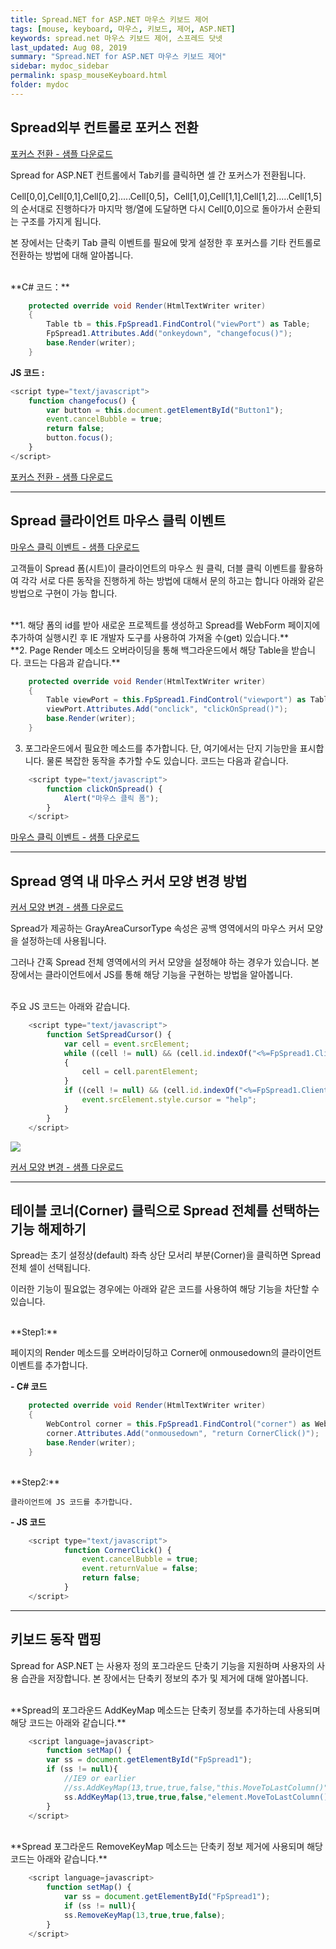 ```yaml
---
title: Spread.NET for ASP.NET 마우스 키보드 제어
tags: [mouse, keyboard, 마우스, 키보드, 제어, ASP.NET]
keywords: spread.net 마우스 키보드 제어, 스프레드 닷넷
last_updated: Aug 08, 2019
summary: "Spread.NET for ASP.NET 마우스 키보드 제어"
sidebar: mydoc_sidebar
permalink: spasp_mouseKeyboard.html
folder: mydoc
---
```


## Spread외부 컨트롤로 포커스 전환

[포커스 전환 - 샘플 다운로드](https://www.grapecity.co.kr/files/SpreadNET/Samples/SpreadChangeFocus.zip)

Spread for ASP.NET 컨트롤에서 Tab키를 클릭하면 셀 간 포커스가 전환됩니다.

Cell[0,0],Cell[0,1],Cell[0,2].....Cell[0,5]，Cell[1,0],Cell[1,1],Cell[1,2].....Cell[1,5]의 순서대로 진행하다가 마지막 행/열에 도달하면 다시 Cell[0,0]으로 돌아가서 순환되는 구조를 가지게 됩니다.

본 장에서는 단축키 Tab 클릭 이벤트를 필요에 맞게 설정한 후 포커스를 기타 컨트롤로 전환하는 방법에 대해 알아봅니다.

<br />
**C# 코드：**

```csharp
    protected override void Render(HtmlTextWriter writer)
    {
        Table tb = this.FpSpread1.FindControl("viewPort") as Table;
        FpSpread1.Attributes.Add("onkeydown", "changefocus()");
        base.Render(writer);
	}
```

**JS 코드 :**

```javascript
<script type="text/javascript">
    function changefocus() {
        var button = this.document.getElementById("Button1");
        event.cancelBubble = true;
        return false;
        button.focus();
    }
</script>
```

[포커스 전환 - 샘플 다운로드](https://www.grapecity.co.kr/files/SpreadNET/Samples/SpreadChangeFocus.zip)

---

## Spread 클라이언트 마우스 클릭 이벤트

[마우스 클릭 이벤트 - 샘플 다운로드](https://www.grapecity.co.kr/files/SpreadNET/Samples/CustomSpreadClientEvent.zip)

고객들이 Spread 폼(시트)이 클라이언트의 마우스 원 클릭, 더블 클릭 이벤트를 활용하여 각각 서로 다른 동작을 진행하게 하는 방법에 대해서 문의 하고는 합니다 아래와 같은 방법으로 구현이 가능 합니다.

<br />
**1.  해당 폼의 id를 받아 새로운 프로젝트를 생성하고 Spread를 WebForm 페이지에 추가하여 실행시킨 후 IE 개발자 도구를 사용하여 가져올 수(get) 있습니다.**

<br />
**2.  Page Render 메소드 오버라이딩을 통해 백그라운드에서 해당 Table을 받습니다. 코드는 다음과 같습니다.**

```csharp
    protected override void Render(HtmlTextWriter writer)
    {
        Table viewPort = this.FpSpread1.FindControl("viewport") as Table;
        viewPort.Attributes.Add("onclick", "clickOnSpread()");
        base.Render(writer);
    }
```

3.  포그라운드에서 필요한 메소드를 추가합니다. 단, 여기에서는 단지 기능만을 표시합니다. 물론 복잡한 동작을 추가할 수도 있습니다. 코드는 다음과 같습니다.

```javascript
    <script type="text/javascript">
    	function clickOnSpread() {
    		Alert("마우스 클릭 폼");
    	}
    </script>
```

[마우스 클릭 이벤트 - 샘플 다운로드](https://www.grapecity.co.kr/files/SpreadNET/Samples/CustomSpreadClientEvent.zip)

---

## Spread 영역 내 마우스 커서 모양 변경 방법

[커서 모양 변경 - 샘플 다운로드](https://www.grapecity.co.kr/files/SpreadNET/Samples/5041_Cursor.zip)

Spread가 제공하는 GrayAreaCursorType 속성은 공백 영역에서의 마우스 커서 모양을 설정하는데 사용됩니다.

그러나 간혹 Spread 전체 영역에서의 커서 모양을 설정해야 하는 경우가 있습니다. 본 장에서는 클라이언트에서 JS를 통해 해당 기능을 구현하는 방법을 알아봅니다.

<br />
주요 JS 코드는 아래와 같습니다.

```javascript
    <script type="text/javascript">
        function SetSpreadCursor() {
            var cell = event.srcElement;
            while ((cell != null) && (cell.id.indexOf("<%=FpSpread1.ClientID %>")== -1))
            {
                cell = cell.parentElement;
            }
            if ((cell != null) && (cell.id.indexOf("<%=FpSpread1.ClientID %>") != -1)) {
                event.srcElement.style.cursor = "help";
            }
        }
    </script>
```

![](https://www.grapecity.co.kr/images/training/spread/tc9-3-1.gif)

[커서 모양 변경 - 샘플 다운로드](https://www.grapecity.co.kr/files/SpreadNET/Samples/5041_Cursor.zip)

---

## 테이블 코너(Corner) 클릭으로 Spread 전체를 선택하는 기능 해제하기

Spread는 초기 설정상(default) 좌측 상단 모서리 부분(Corner)을 클릭하면 Spread 전체 셀이 선택됩니다.

이러한 기능이 필요없는 경우에는 아래와 같은 코드를 사용하여 해당 기능을 차단할 수 있습니다.

<br />
**Step1:**

페이지의 Render 메소드를 오버라이딩하고 Corner에 onmousedown의 클라이언트 이벤트를 추가합니다.

**- C# 코드**

```csharp
    protected override void Render(HtmlTextWriter writer)
    {
        WebControl corner = this.FpSpread1.FindControl("corner") as WebControl;
        corner.Attributes.Add("onmousedown", "return CornerClick()");
        base.Render(writer);
    }
```

<br />
**Step2:**

    클라이언트에 JS 코드를 추가합니다.

**- JS 코드**

```javascript
    <script type="text/javascript">
            function CornerClick() {
                event.cancelBubble = true;
                event.returnValue = false;
                return false;
            }
    </script>
```

---

## 키보드 동작 맵핑

Spread for ASP.NET 는 사용자 정의 포그라운드 단축기 기능을 지원하며 사용자의 사용 습관을 저장합니다.
본 장에서는 단축키 정보의 추가 및 제거에 대해 알아봅니다.

<br />
**Spread의 포그라운드 AddKeyMap 메소드는 단축키 정보를 추가하는데 사용되며 해당 코드는 아래와 같습니다.**

```javascript
    <script language=javascript>
        function setMap() {
        var ss = document.getElementById("FpSpread1");
        if (ss != null){
            //IE9 or earlier
            //ss.AddKeyMap(13,true,true,false,"this.MoveToLastColumn()");
            ss.AddKeyMap(13,true,true,false,"element.MoveToLastColumn()");
        }
    </script>
```

<br />
**Spread 포그라운드 RemoveKeyMap 메소드는 단축키 정보 제거에 사용되며 해당 코드는 아래와 같습니다.**

```javascript
    <script language=javascript>
        function setMap() {
            var ss = document.getElementById("FpSpread1");
            if (ss != null){
            ss.RemoveKeyMap(13,true,true,false);
        }
    </script>
```

